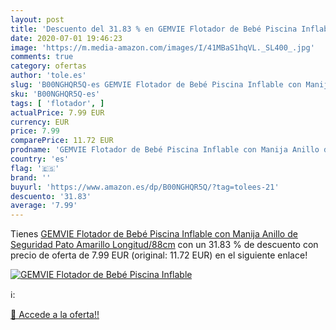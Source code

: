 ```yaml
---
layout: post
title: 'Descuento del 31.83 % en GEMVIE Flotador de Bebé Piscina Inflable'
date: 2020-07-01 19:46:23
image: 'https://m.media-amazon.com/images/I/41MBaS1hqVL._SL400_.jpg'
comments: true
category: ofertas
author: 'tole.es'
slug: 'B00NGHQR5Q-es GEMVIE Flotador de Bebé Piscina Inflable con Manija Anillo...'
sku: 'B00NGHQR5Q-es'
tags: [ 'flotador', ]
actualPrice: 7.99 EUR
currency: EUR
price: 7.99
comparePrice: 11.72 EUR
prodname: 'GEMVIE Flotador de Bebé Piscina Inflable con Manija Anillo de Seguridad Pato Amarillo Longitud/88cm'
country: 'es'
flag: '🇪🇸'
brand: ''
buyurl: 'https://www.amazon.es/dp/B00NGHQR5Q/?tag=tolees-21'
descuento: '31.83'
average: '7.99'
---
```


Tienes [GEMVIE Flotador de Bebé Piscina Inflable con Manija Anillo de Seguridad Pato Amarillo Longitud/88cm](https://www.amazon.es/dp/B00NGHQR5Q/?tag=tolees-21) con un 31.83 % de descuento con precio de oferta de 7.99 EUR (original: 11.72 EUR) en el siguiente enlace!

[![GEMVIE Flotador de Bebé Piscina Inflable](https://m.media-amazon.com/images/I/41MBaS1hqVL._SL400_.jpg)](https://www.amazon.es/dp/B00NGHQR5Q/?tag=tolees-21)

ℹ️:


[🛒 Accede a la oferta!!](https://www.amazon.es/dp/B00NGHQR5Q/?tag=tolees-21)
